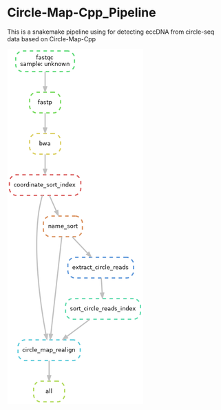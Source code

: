 # Circle-Map-Cpp_Pipeline
This is a snakemake pipeline using for detecting eccDNA from circle-seq data based on Circle-Map-Cpp

![workflow](https://github.com/panxiaoguang/Circle-Map-Cpp_Pipeline/blob/main/myWorkFlow.png)
